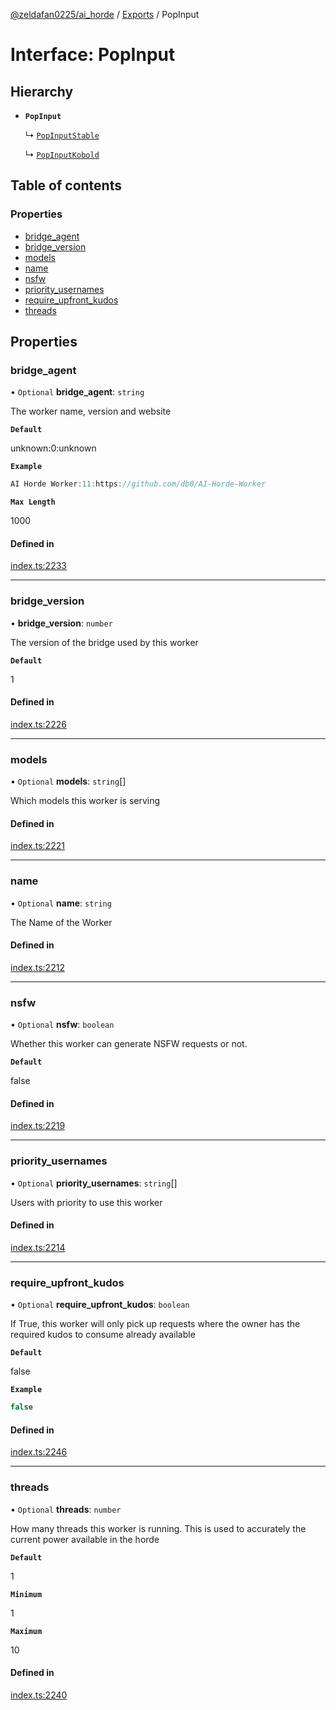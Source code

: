 [@zeldafan0225/ai_horde](../README.md) / [Exports](../modules.md) / PopInput

# Interface: PopInput

## Hierarchy

- **`PopInput`**

  ↳ [`PopInputStable`](PopInputStable.md)

  ↳ [`PopInputKobold`](PopInputKobold.md)

## Table of contents

### Properties

- [bridge\_agent](PopInput.md#bridge_agent)
- [bridge\_version](PopInput.md#bridge_version)
- [models](PopInput.md#models)
- [name](PopInput.md#name)
- [nsfw](PopInput.md#nsfw)
- [priority\_usernames](PopInput.md#priority_usernames)
- [require\_upfront\_kudos](PopInput.md#require_upfront_kudos)
- [threads](PopInput.md#threads)

## Properties

### bridge\_agent

• `Optional` **bridge\_agent**: `string`

The worker name, version and website

**`Default`**

unknown:0:unknown

**`Example`**

```ts
AI Horde Worker:11:https://github.com/db0/AI-Horde-Worker
```

**`Max Length`**

1000

#### Defined in

[index.ts:2233](https://github.com/ZeldaFan0225/ai_horde/blob/3212b20/index.ts#L2233)

___

### bridge\_version

• **bridge\_version**: `number`

The version of the bridge used by this worker

**`Default`**

1

#### Defined in

[index.ts:2226](https://github.com/ZeldaFan0225/ai_horde/blob/3212b20/index.ts#L2226)

___

### models

• `Optional` **models**: `string`[]

Which models this worker is serving

#### Defined in

[index.ts:2221](https://github.com/ZeldaFan0225/ai_horde/blob/3212b20/index.ts#L2221)

___

### name

• `Optional` **name**: `string`

The Name of the Worker

#### Defined in

[index.ts:2212](https://github.com/ZeldaFan0225/ai_horde/blob/3212b20/index.ts#L2212)

___

### nsfw

• `Optional` **nsfw**: `boolean`

Whether this worker can generate NSFW requests or not.

**`Default`**

false

#### Defined in

[index.ts:2219](https://github.com/ZeldaFan0225/ai_horde/blob/3212b20/index.ts#L2219)

___

### priority\_usernames

• `Optional` **priority\_usernames**: `string`[]

Users with priority to use this worker

#### Defined in

[index.ts:2214](https://github.com/ZeldaFan0225/ai_horde/blob/3212b20/index.ts#L2214)

___

### require\_upfront\_kudos

• `Optional` **require\_upfront\_kudos**: `boolean`

If True, this worker will only pick up requests where the owner has the required kudos to consume already available

**`Default`**

false

**`Example`**

```ts
false
```

#### Defined in

[index.ts:2246](https://github.com/ZeldaFan0225/ai_horde/blob/3212b20/index.ts#L2246)

___

### threads

• `Optional` **threads**: `number`

How many threads this worker is running. This is used to accurately the current power available in the horde

**`Default`**

1

**`Minimum`**

1

**`Maximum`**

10

#### Defined in

[index.ts:2240](https://github.com/ZeldaFan0225/ai_horde/blob/3212b20/index.ts#L2240)
